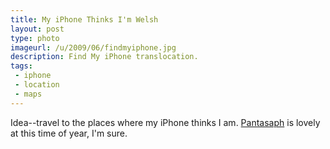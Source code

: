 ```yaml
---
title: My iPhone Thinks I'm Welsh
layout: post
type: photo
imageurl: /u/2009/06/findmyiphone.jpg
description: Find My iPhone translocation.
tags:
 - iphone
 - location
 - maps
---
```

Idea--travel to the places where my iPhone thinks I am. [Pantasaph][1] is lovely at this time of year, I'm sure.

[1]:http://en.wikipedia.org/wiki/Pantasaph "Wikipedia's rather sparse entry on Pantasaph."